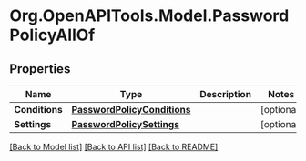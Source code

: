 # Org.OpenAPITools.Model.PasswordPolicyAllOf

## Properties

Name | Type | Description | Notes
------------ | ------------- | ------------- | -------------
**Conditions** | [**PasswordPolicyConditions**](PasswordPolicyConditions.md) |  | [optional] 
**Settings** | [**PasswordPolicySettings**](PasswordPolicySettings.md) |  | [optional] 

[[Back to Model list]](../README.md#documentation-for-models) [[Back to API list]](../README.md#documentation-for-api-endpoints) [[Back to README]](../README.md)


